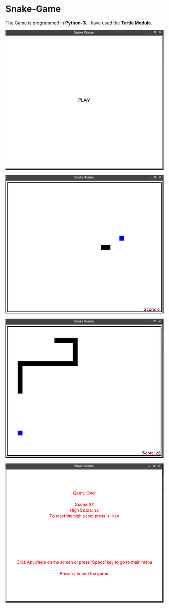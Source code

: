 # Snake-Game
The Game is programmed in **Python-3**. I have used the **Turtle Module**.

![Alt text](./Images/Play.png?raw=true)

![Alt text](./Images/Game_1.png?raw=true)

![Alt text](./Images/Game_2.png?raw=true)

![Alt text](./Images/Game_over.png?raw=true)
